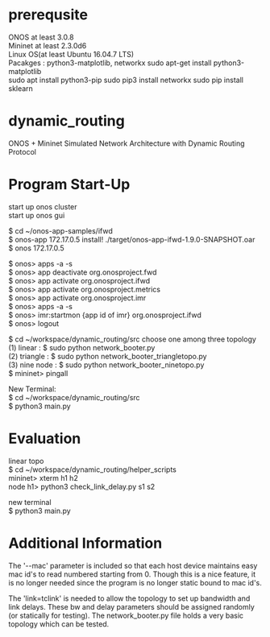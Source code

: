# prerequsite
ONOS at least 3.0.8  
Mininet at least 2.3.0d6  
Linux OS(at least Ubuntu 16.04.7 LTS)  
Pacakges : python3-matplotlib, networkx
  sudo apt-get install python3-matplotlib  
  sudo apt install python3-pip
  sudo pip3 install networkx
  sudo pip install sklearn  
  
# dynamic_routing
ONOS + Mininet Simulated Network Architecture with Dynamic Routing Protocol 


# Program Start-Up
start up onos cluster  
start up onos gui  

$ cd ~/onos-app-samples/ifwd  
$ onos-app 172.17.0.5 install! ./target/onos-app-ifwd-1.9.0-SNAPSHOT.oar   
$ onos 172.17.0.5 

$ onos> apps -a -s  
$ onos> app deactivate org.onosproject.fwd  
$ onos> app activate org.onosproject.ifwd  
$ onos> app activate org.onosproject.metrics  
$ onos> app activate org.onosproject.imr  
$ onos> apps -a -s   
$ onos> imr:startmon {app id of imr} org.onosproject.ifwd  
$ onos> logout  
  
$ cd ~/workspace/dynamic_routing/src
choose one among three topology  
(1) linear    : $ sudo python network_booter.py  
(2) triangle  : $ sudo python network_booter_triangletopo.py  
(3) nine node : $ sudo python network_booter_ninetopo.py  
$ mininet> pingall  

New Terminal:  
$ cd ~/workspace/dynamic_routing/src    
$ python3 main.py  

# Evaluation
linear topo  
$ cd ~/workspace/dynamic_routing/helper_scripts  
mininet> xterm h1 h2  
node h1> python3 check_link_delay.py s1 s2  

new terminal  
$ python3 main.py 

# Additional Information

The '--mac' parameter is included so that each host device maintains easy mac id's to read numbered starting from 0.
Though this is a nice feature, it is no longer needed since the program is no longer static bound to mac id's.  

The 'link=tclink' is needed to allow the topology to set up bandwidth and link delays. These bw and delay 
parameters should be assigned randomly (or statically for testing). The network_booter.py file holds a very basic
topology which can be tested. 


